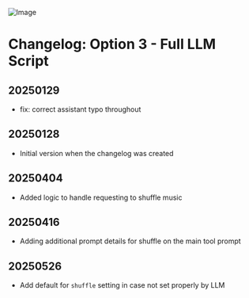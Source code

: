 ![Image](https://github.com/music-assistant/voice-support/blob/main/assets/music-assistant.png?raw=true)

# Changelog: Option 3 - Full LLM Script

## 20250129

* fix: correct assistant typo throughout

## 20250128

* Initial version when the changelog was created

## 20250404

* Added logic to handle requesting to shuffle music

## 20250416

* Adding additional prompt details for shuffle on the main tool prompt

## 20250526
* Add default for `shuffle`  setting in case not set properly by LLM